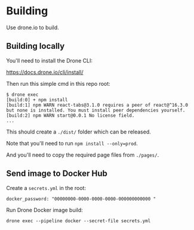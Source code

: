 # Building

Use drone.io to build.

## Building locally

You'll need to install the Drone CLI:

https://docs.drone.io/cli/install/

Then run this simple cmd in this repo root:

```
$ drone exec
[build:0] + npm install
[build:1] npm WARN react-tabs@3.1.0 requires a peer of react@^16.3.0 but none is installed. You must install peer dependencies yourself.
[build:2] npm WARN start@0.0.1 No license field.
...
```

This should create a `./dist/` folder which can be released.

Note that you'll need to run `npm install --only=prod`.

And you'll need to copy the required page files from `./pages/`.

## Send image to Docker Hub

Create a `secrets.yml` in the root:

```
docker_password: "00000000-0000-0000-0000-000000000000 "
```

Run Drone Docker image build:

```
drone exec --pipeline docker --secret-file secrets.yml
```
